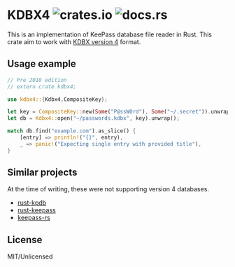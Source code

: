 # KDBX4 ![crates.io](https://img.shields.io/crates/v/kdbx4.svg) ![docs.rs](https://docs.rs/kdbx4/badge.svg)

This is an implementation of KeePass database file reader in Rust. This crate aim to work with [KDBX version 4] format.

[KDBX version 4]: https://keepass.info/help/kb/kdbx_4.html

## Usage example

```rust
// Pre 2018 edition
// extern crate kdbx4;

use kdbx4::{Kdbx4,CompositeKey};

let key = CompositeKey::new(Some("P@ssW0rd"), Some("~/.secret")).unwrap();
let db = Kdbx4::open("~/passwords.kdbx", key).unwrap();

match db.find("example.com").as_slice() {
    [entry] => println!("{}", entry),
    _ => panic!("Expecting single entry with provided title"),
}
```

## Similar projects

At the time of writing, these were not supporting version 4 databases.

- [rust-kpdb](https://github.com/sru-systems/rust-kpdb)
- [rust-keepass](https://github.com/raymontag/rust-keepass)
- [keepass-rs](https://github.com/sseemayer/keepass-rs)

## License

MIT/Unlicensed
